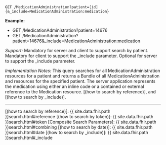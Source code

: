 
`GET /MedicationAdministration?patient=[id]{&_include=MedicationAdministration:medication}`

**Example:**

-  GET /MedicationAdministration?patient=14676
-  GET /MedicationAdministration?patient=14676&_include=MedicationAdministration:medication

*Support:* Mandatory for server and client to support search by patient. Mandatory for client to support the _include parameter. Optional for server to support the _include parameter.

*Implementation Notes:*   This query searches for all MedicationAdministration resources for a patient and returns a Bundle of all MedicationAdministration and resources for the specified patient. The server application represents the medication using either an inline code or a contained or external reference to the Medication resource. [(how to search by reference)], and [(how to search by _include)].

-------

  [(how to search by reference)]: {{ site.data.fhir.path }}search.html#reference
  [(how to search by token)]: {{ site.data.fhir.path }}search.html#token
  [Composite Search Parameters]: {{ site.data.fhir.path }}search.html#combining
  [(how to search by date)]: {{ site.data.fhir.path }}search.html#date
  [(how to search by _include)]: {{ site.data.fhir.path }}search.html#_include
